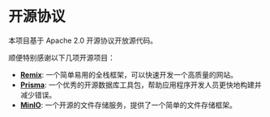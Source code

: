 # 开源协议

本项目基于 Apache 2.0 开源协议开放源代码。

顺便特别感谢以下几项开源项目：

- [**Remix**][remix]: 一个简单易用的全栈框架，可以快速开发一个高质量的网站。
- [**Prisma**][prisma]: 一个优秀的开源数据库工具包，帮助应用程序开发人员更快地构建并减少错误。
- [**MinIO**][minio]: 一个开源的文件存储服务，提供了一个简单的文件存储框架。

[remix]: https://remix.run/
[prisma]: https://www.prisma.io/
[minio]: https://min.io/
